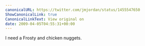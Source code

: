 ```yaml
---
canonicalURL: https://twitter.com/jmjordan/status/1455547650
ShowCanonicalLink: true
CanonicalLinkText: View original on
date: 2009-04-05T04:55:31+00:00
---
```

I need a Frosty and chicken nuggets.